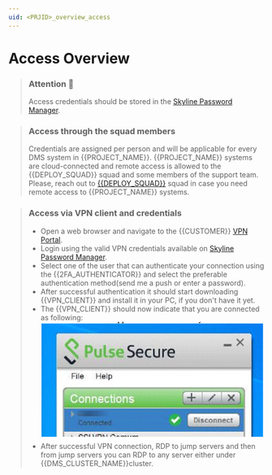 ```yaml
---
uid: <PRJID>_overview_access
---
```


# Access Overview
<!-- REMOVABLE DESCRIPTION
Depending on the project, use a short description of the form the system is accessible, potentially by splitting the
description in case there are multiple DMSs. Below some examples of the typical access methods. Please select and combine
 -->
> ### Attention 🚨
> Access credentials should be stored in the [Skyline Password Manager](https://passwords.skyline.be/).

> ### Access through the squad members
> Credentials are assigned per person and will be applicable for every DMS system in {{PROJECT_NAME}}. {{PROJECT_NAME}}
> systems are cloud-connected and remote access is allowed to the {{DEPLOY_SQUAD}} squad and some members of the support
> team. Please, reach out to [{{DEPLOY_SQUAD}}](mailto:{{EMAIL_SQUAD}}) squad in case you need remote access to {{PROJECT_NAME}} systems.
>

> ### Access via VPN client and credentials
> * Open a web browser and navigate to the {{CUSTOMER}} [VPN Portal](https://{{CUSTOMER_VPN_PORTAL}}).
> * Login using the valid VPN credentials available on [Skyline Password Manager](https://passwords.skyline.be/).
> * Select one of the user that can authenticate your connection using the {{2FA_AUTHENTICATOR}} and select the preferable 
> authentication method(send me a push or enter a password).
> * After successful authentication it should start downloading {{VPN_CLIENT}} and install it in your PC, if you don't have it yet.
> * The {{VPN_CLIENT}} should now indicate that you are connected as following:
> ![pulse_vpn_client.png](../../images/pulse_vpn_client.png)
> * After successful VPN connection, RDP to jump servers and then from jump servers you can RDP to any server either under
>   {{DMS_CLUSTER_NAME}}cluster.